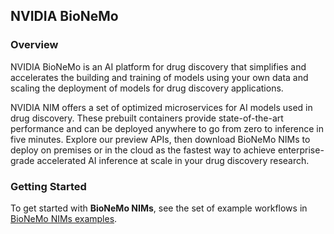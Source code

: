 ## NVIDIA BioNeMo

### Overview
NVIDIA BioNeMo is an AI platform for drug discovery that simplifies and accelerates the building and training of models using your own data and scaling the deployment of models for drug discovery applications.

NVIDIA NIM offers a set of optimized microservices for AI models used in drug discovery. These prebuilt containers provide state-of-the-art performance and can be deployed anywhere to go from zero to inference in five minutes. Explore our preview APIs, then download BioNeMo NIMs to deploy on premises or in the cloud as the fastest way to achieve enterprise-grade accelerated AI inference at scale in your drug discovery research.

### Getting Started
To get started with **BioNeMo NIMs**, see the set of example workflows in [BioNeMo NIMs examples](examples/nims).

